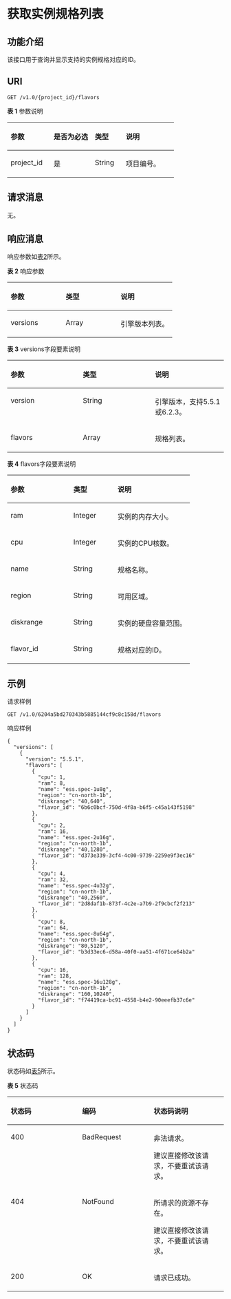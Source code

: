 # 获取实例规格列表<a name="css_03_0023"></a>

## 功能介绍<a name="section162880126447"></a>

该接口用于查询并显示支持的实例规格对应的ID。

## URI<a name="section1928871264412"></a>

```
GET /v1.0/{project_id}/flavors
```

**表 1**  参数说明

<a name="table13042122448"></a>
<table><thead align="left"><tr id="row19460141264413"><th class="cellrowborder" valign="top" width="25.77%" id="mcps1.2.5.1.1"><p id="p7460181264412"><a name="p7460181264412"></a><a name="p7460181264412"></a>参数</p>
</th>
<th class="cellrowborder" valign="top" width="24.740000000000002%" id="mcps1.2.5.1.2"><p id="p2460121274417"><a name="p2460121274417"></a><a name="p2460121274417"></a>是否为必选</p>
</th>
<th class="cellrowborder" valign="top" width="18.56%" id="mcps1.2.5.1.3"><p id="p134601612144419"><a name="p134601612144419"></a><a name="p134601612144419"></a>类型</p>
</th>
<th class="cellrowborder" valign="top" width="30.930000000000003%" id="mcps1.2.5.1.4"><p id="p1460712184418"><a name="p1460712184418"></a><a name="p1460712184418"></a>说明</p>
</th>
</tr>
</thead>
<tbody><tr id="row84601812184412"><td class="cellrowborder" valign="top" width="25.77%" headers="mcps1.2.5.1.1 "><p id="p346041224419"><a name="p346041224419"></a><a name="p346041224419"></a>project_id</p>
</td>
<td class="cellrowborder" valign="top" width="24.740000000000002%" headers="mcps1.2.5.1.2 "><p id="p184601712194415"><a name="p184601712194415"></a><a name="p184601712194415"></a>是</p>
</td>
<td class="cellrowborder" valign="top" width="18.56%" headers="mcps1.2.5.1.3 "><p id="p194601412174416"><a name="p194601412174416"></a><a name="p194601412174416"></a>String</p>
</td>
<td class="cellrowborder" valign="top" width="30.930000000000003%" headers="mcps1.2.5.1.4 "><p id="p1836110010124"><a name="p1836110010124"></a><a name="p1836110010124"></a>项目编号。</p>
</td>
</tr>
</tbody>
</table>

## 请求消息<a name="section6319121215446"></a>

无。

## 响应消息<a name="section2319712124420"></a>

响应参数如[表2](#table347318359446)所示。

**表 2**  响应参数

<a name="table347318359446"></a>
<table><thead align="left"><tr id="row7473435194418"><th class="cellrowborder" valign="top" width="33.33333333333333%" id="mcps1.2.4.1.1"><p id="p74739353448"><a name="p74739353448"></a><a name="p74739353448"></a>参数</p>
</th>
<th class="cellrowborder" valign="top" width="33.33333333333333%" id="mcps1.2.4.1.2"><p id="p14731535104420"><a name="p14731535104420"></a><a name="p14731535104420"></a>类型</p>
</th>
<th class="cellrowborder" valign="top" width="33.33333333333333%" id="mcps1.2.4.1.3"><p id="p11473113513444"><a name="p11473113513444"></a><a name="p11473113513444"></a>说明</p>
</th>
</tr>
</thead>
<tbody><tr id="row1247323510445"><td class="cellrowborder" valign="top" width="33.33333333333333%" headers="mcps1.2.4.1.1 "><p id="p5571939455"><a name="p5571939455"></a><a name="p5571939455"></a>versions</p>
</td>
<td class="cellrowborder" valign="top" width="33.33333333333333%" headers="mcps1.2.4.1.2 "><p id="p5575317458"><a name="p5575317458"></a><a name="p5575317458"></a>Array</p>
</td>
<td class="cellrowborder" valign="top" width="33.33333333333333%" headers="mcps1.2.4.1.3 "><p id="p5577364514"><a name="p5577364514"></a><a name="p5577364514"></a>引擎版本列表。</p>
</td>
</tr>
</tbody>
</table>

**表 3**  versions字段要素说明

<a name="table25411438165118"></a>
<table><thead align="left"><tr id="row454143845111"><th class="cellrowborder" valign="top" width="33.33333333333333%" id="mcps1.2.4.1.1"><p id="p18541838105118"><a name="p18541838105118"></a><a name="p18541838105118"></a>参数</p>
</th>
<th class="cellrowborder" valign="top" width="33.33333333333333%" id="mcps1.2.4.1.2"><p id="p154133845118"><a name="p154133845118"></a><a name="p154133845118"></a>类型</p>
</th>
<th class="cellrowborder" valign="top" width="33.33333333333333%" id="mcps1.2.4.1.3"><p id="p954153825112"><a name="p954153825112"></a><a name="p954153825112"></a>说明</p>
</th>
</tr>
</thead>
<tbody><tr id="row654183895116"><td class="cellrowborder" valign="top" width="33.33333333333333%" headers="mcps1.2.4.1.1 "><p id="p05416384511"><a name="p05416384511"></a><a name="p05416384511"></a>version</p>
</td>
<td class="cellrowborder" valign="top" width="33.33333333333333%" headers="mcps1.2.4.1.2 "><p id="p1854103820518"><a name="p1854103820518"></a><a name="p1854103820518"></a>String</p>
</td>
<td class="cellrowborder" valign="top" width="33.33333333333333%" headers="mcps1.2.4.1.3 "><p id="p18541638115116"><a name="p18541638115116"></a><a name="p18541638115116"></a>引擎版本，支持5.5.1或6.2.3。</p>
</td>
</tr>
<tr id="row14541103813513"><td class="cellrowborder" valign="top" width="33.33333333333333%" headers="mcps1.2.4.1.1 "><p id="p175415381511"><a name="p175415381511"></a><a name="p175415381511"></a>flavors</p>
</td>
<td class="cellrowborder" valign="top" width="33.33333333333333%" headers="mcps1.2.4.1.2 "><p id="p05411338165117"><a name="p05411338165117"></a><a name="p05411338165117"></a>Array</p>
</td>
<td class="cellrowborder" valign="top" width="33.33333333333333%" headers="mcps1.2.4.1.3 "><p id="p354113814516"><a name="p354113814516"></a><a name="p354113814516"></a>规格列表。</p>
</td>
</tr>
</tbody>
</table>

**表 4**  flavors字段要素说明

<a name="table5319191204412"></a>
<table><thead align="left"><tr id="row174761812154414"><th class="cellrowborder" valign="top" width="34.34343434343434%" id="mcps1.2.4.1.1"><p id="p5476181212444"><a name="p5476181212444"></a><a name="p5476181212444"></a>参数</p>
</th>
<th class="cellrowborder" valign="top" width="24.242424242424242%" id="mcps1.2.4.1.2"><p id="p1047616121445"><a name="p1047616121445"></a><a name="p1047616121445"></a>类型</p>
</th>
<th class="cellrowborder" valign="top" width="41.41414141414141%" id="mcps1.2.4.1.3"><p id="p13476012154420"><a name="p13476012154420"></a><a name="p13476012154420"></a>说明</p>
</th>
</tr>
</thead>
<tbody><tr id="row17162174810547"><td class="cellrowborder" valign="top" width="34.34343434343434%" headers="mcps1.2.4.1.1 "><p id="p916218486541"><a name="p916218486541"></a><a name="p916218486541"></a>ram</p>
</td>
<td class="cellrowborder" valign="top" width="24.242424242424242%" headers="mcps1.2.4.1.2 "><p id="p31621148125410"><a name="p31621148125410"></a><a name="p31621148125410"></a>Integer</p>
</td>
<td class="cellrowborder" valign="top" width="41.41414141414141%" headers="mcps1.2.4.1.3 "><p id="p4162194885420"><a name="p4162194885420"></a><a name="p4162194885420"></a>实例的内存大小。</p>
</td>
</tr>
<tr id="row74749439549"><td class="cellrowborder" valign="top" width="34.34343434343434%" headers="mcps1.2.4.1.1 "><p id="p114741743145412"><a name="p114741743145412"></a><a name="p114741743145412"></a>cpu</p>
</td>
<td class="cellrowborder" valign="top" width="24.242424242424242%" headers="mcps1.2.4.1.2 "><p id="p147474345414"><a name="p147474345414"></a><a name="p147474345414"></a>Integer</p>
</td>
<td class="cellrowborder" valign="top" width="41.41414141414141%" headers="mcps1.2.4.1.3 "><p id="p13474124319547"><a name="p13474124319547"></a><a name="p13474124319547"></a>实例的CPU核数。</p>
</td>
</tr>
<tr id="row16177639165413"><td class="cellrowborder" valign="top" width="34.34343434343434%" headers="mcps1.2.4.1.1 "><p id="p9177339165420"><a name="p9177339165420"></a><a name="p9177339165420"></a>name</p>
</td>
<td class="cellrowborder" valign="top" width="24.242424242424242%" headers="mcps1.2.4.1.2 "><p id="p71772039185413"><a name="p71772039185413"></a><a name="p71772039185413"></a>String</p>
</td>
<td class="cellrowborder" valign="top" width="41.41414141414141%" headers="mcps1.2.4.1.3 "><p id="p1417713985413"><a name="p1417713985413"></a><a name="p1417713985413"></a>规格名称。</p>
</td>
</tr>
<tr id="row090371619575"><td class="cellrowborder" valign="top" width="34.34343434343434%" headers="mcps1.2.4.1.1 "><p id="p1990311645710"><a name="p1990311645710"></a><a name="p1990311645710"></a>region</p>
</td>
<td class="cellrowborder" valign="top" width="24.242424242424242%" headers="mcps1.2.4.1.2 "><p id="p39033166571"><a name="p39033166571"></a><a name="p39033166571"></a>String</p>
</td>
<td class="cellrowborder" valign="top" width="41.41414141414141%" headers="mcps1.2.4.1.3 "><p id="p79039161579"><a name="p79039161579"></a><a name="p79039161579"></a>可用区域。</p>
</td>
</tr>
<tr id="row2068439175717"><td class="cellrowborder" valign="top" width="34.34343434343434%" headers="mcps1.2.4.1.1 "><p id="p16684119145711"><a name="p16684119145711"></a><a name="p16684119145711"></a>diskrange</p>
</td>
<td class="cellrowborder" valign="top" width="24.242424242424242%" headers="mcps1.2.4.1.2 "><p id="p196843925717"><a name="p196843925717"></a><a name="p196843925717"></a>String</p>
</td>
<td class="cellrowborder" valign="top" width="41.41414141414141%" headers="mcps1.2.4.1.3 "><p id="p10684119125713"><a name="p10684119125713"></a><a name="p10684119125713"></a>实例的硬盘容量范围。</p>
</td>
</tr>
<tr id="row18476111274413"><td class="cellrowborder" valign="top" width="34.34343434343434%" headers="mcps1.2.4.1.1 "><p id="p124764126445"><a name="p124764126445"></a><a name="p124764126445"></a>flavor_id</p>
</td>
<td class="cellrowborder" valign="top" width="24.242424242424242%" headers="mcps1.2.4.1.2 "><p id="p94766127449"><a name="p94766127449"></a><a name="p94766127449"></a>String</p>
</td>
<td class="cellrowborder" valign="top" width="41.41414141414141%" headers="mcps1.2.4.1.3 "><p id="p104761512194419"><a name="p104761512194419"></a><a name="p104761512194419"></a>规格对应的ID。</p>
</td>
</tr>
</tbody>
</table>

## 示例<a name="section1154041616351"></a>

请求样例

```
GET /v1.0/6204a5bd270343b5885144cf9c8c158d/flavors
```

响应样例

```
{
  "versions": [
    {
      "version": "5.5.1",
      "flavors": [
        {
          "cpu": 1,
          "ram": 8,
          "name": "ess.spec-1u8g",
          "region": "cn-north-1b",
          "diskrange": "40,640",
          "flavor_id": "6b6c0bcf-750d-4f8a-b6f5-c45a143f5198"
        },
        {
          "cpu": 2,
          "ram": 16,
          "name": "ess.spec-2u16g",
          "region": "cn-north-1b",
          "diskrange": "40,1280",
          "flavor_id": "d373e339-3cf4-4c00-9739-2259e9f3ec16"
        },
        {
          "cpu": 4,
          "ram": 32,
          "name": "ess.spec-4u32g",
          "region": "cn-north-1b",
          "diskrange": "40,2560",
          "flavor_id": "2d8daf1b-873f-4c2e-a7b9-2f9cbcf2f213"
        },
        {
          "cpu": 8,
          "ram": 64,
          "name": "ess.spec-8u64g",
          "region": "cn-north-1b",
          "diskrange": "80,5120",
          "flavor_id": "b3d33ec6-d58a-40f0-aa51-4f671ce64b2a"
        },
        {
          "cpu": 16,
          "ram": 128,
          "name": "ess.spec-16u128g",
          "region": "cn-north-1b",
          "diskrange": "160,10240",
          "flavor_id": "f74419ca-bc91-4558-b4e2-90eeefb37c6e"
        }
      ]
    }
  ]
}
```

## 状态码<a name="section87962546391"></a>

状态码如[表5](#table12321369178)所示。

**表 5**  状态码

<a name="table12321369178"></a>
<table><thead align="left"><tr id="css_03_0018_row1972183521418"><th class="cellrowborder" valign="top" width="33%" id="mcps1.2.4.1.1"><p id="css_03_0018_p14560134151414"><a name="css_03_0018_p14560134151414"></a><a name="css_03_0018_p14560134151414"></a>状态码</p>
</th>
<th class="cellrowborder" valign="top" width="33%" id="mcps1.2.4.1.2"><p id="css_03_0018_p5563194141411"><a name="css_03_0018_p5563194141411"></a><a name="css_03_0018_p5563194141411"></a>编码</p>
</th>
<th class="cellrowborder" valign="top" width="34%" id="mcps1.2.4.1.3"><p id="css_03_0018_p256616411143"><a name="css_03_0018_p256616411143"></a><a name="css_03_0018_p256616411143"></a>状态码说明</p>
</th>
</tr>
</thead>
<tbody><tr id="css_03_0018_row129720356144"><td class="cellrowborder" valign="top" width="33%" headers="mcps1.2.4.1.1 "><p id="css_03_0018_p1957004131410"><a name="css_03_0018_p1957004131410"></a><a name="css_03_0018_p1957004131410"></a>400</p>
</td>
<td class="cellrowborder" valign="top" width="33%" headers="mcps1.2.4.1.2 "><p id="css_03_0018_p165731141171419"><a name="css_03_0018_p165731141171419"></a><a name="css_03_0018_p165731141171419"></a>BadRequest</p>
</td>
<td class="cellrowborder" valign="top" width="34%" headers="mcps1.2.4.1.3 "><p id="css_03_0018_p65778413148"><a name="css_03_0018_p65778413148"></a><a name="css_03_0018_p65778413148"></a>非法请求。</p>
<p id="css_03_0018_p1557974171415"><a name="css_03_0018_p1557974171415"></a><a name="css_03_0018_p1557974171415"></a>建议直接修改该请求，不要重试该请求。</p>
</td>
</tr>
<tr id="css_03_0018_row8972103517147"><td class="cellrowborder" valign="top" width="33%" headers="mcps1.2.4.1.1 "><p id="css_03_0018_p75841441191410"><a name="css_03_0018_p75841441191410"></a><a name="css_03_0018_p75841441191410"></a>404</p>
</td>
<td class="cellrowborder" valign="top" width="33%" headers="mcps1.2.4.1.2 "><p id="css_03_0018_p258716416142"><a name="css_03_0018_p258716416142"></a><a name="css_03_0018_p258716416142"></a>NotFound</p>
</td>
<td class="cellrowborder" valign="top" width="34%" headers="mcps1.2.4.1.3 "><p id="css_03_0018_p15589154118141"><a name="css_03_0018_p15589154118141"></a><a name="css_03_0018_p15589154118141"></a>所请求的资源不存在。</p>
<p id="css_03_0018_p14590164151410"><a name="css_03_0018_p14590164151410"></a><a name="css_03_0018_p14590164151410"></a>建议直接修改该请求，不要重试该请求。</p>
</td>
</tr>
<tr id="css_03_0018_row297223511416"><td class="cellrowborder" valign="top" width="33%" headers="mcps1.2.4.1.1 "><p id="css_03_0018_p13595164131416"><a name="css_03_0018_p13595164131416"></a><a name="css_03_0018_p13595164131416"></a>200</p>
</td>
<td class="cellrowborder" valign="top" width="33%" headers="mcps1.2.4.1.2 "><p id="css_03_0018_p9598741131416"><a name="css_03_0018_p9598741131416"></a><a name="css_03_0018_p9598741131416"></a>OK</p>
</td>
<td class="cellrowborder" valign="top" width="34%" headers="mcps1.2.4.1.3 "><p id="css_03_0018_p659994115146"><a name="css_03_0018_p659994115146"></a><a name="css_03_0018_p659994115146"></a>请求已成功。</p>
</td>
</tr>
</tbody>
</table>

